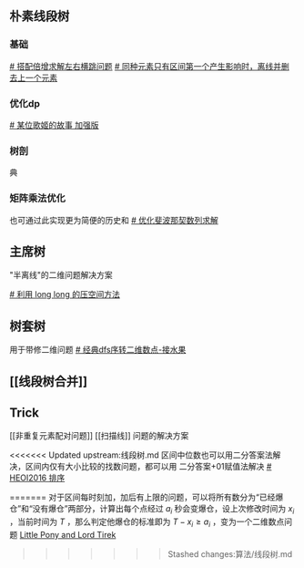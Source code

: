 ## 朴素线段树
### 基础
[# 搭配倍增求解左右横跳问题](https://www.luogu.com.cn/problem/P8163)
[# 同种元素只有区间第一个产生影响时，离线并删去上一个元素](https://www.luogu.com.cn/problem/CF594D)
### 优化dp
[# 某位歌姬的故事 加强版](https://www.luogu.com.cn/problem/AT_abc262_h)
### 树剖
典
### 矩阵乘法优化
也可通过此实现更为简便的历史和
[# 优化斐波那契数列求解](https://www.luogu.com.cn/problem/CF718C)
## 主席树
"半离线"的二维问题解决方案

[# 利用 long long 的压空间方法](https://www.luogu.com.cn/problem/CF543E)

## 树套树
用于带修二维问题
[# 经典dfs序转二维数点-接水果](https://www.luogu.com.cn/problem/P3242)

## [[线段树合并]]

## Trick
[[非重复元素配对问题]]
[[扫描线]] 问题的解决方案

<<<<<<< Updated upstream:线段树.md
区间中位数也可以用二分答案法解决，区间内仅有大小比较的找数问题，都可以用 二分答案+01赋值法解决 [# HEOI2016 排序](https://www.luogu.com.cn/problem/P2824)

=======
对于区间每时刻加，加后有上限的问题，可以将所有数分为“已经爆仓”和“没有爆仓”两部分，计算出每个点经过 $a_i$ 秒会变爆仓，设上次修改时间为 $x_i$ ，当前时间为 $T$ ，那么判定他爆仓的标准即为 $T-x_i \ge a_i$ ，变为一个二维数点问题 [Little Pony and Lord Tirek](https://www.luogu.com.cn/problem/CF453E)
>>>>>>> Stashed changes:算法/线段树.md
